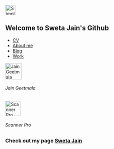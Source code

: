 <p align="left">
<img src="https://simpleicons.org/icons/android.svg" alt="Simple Icons" width=32 height=32 >
<p align="left">
  
## Welcome to Sweta Jain's Github 




- [CV](https://swetathebest.github.io/cv/)
- [About me](https://swetathebest.github.io/about/)
- [Blog](https://swetathebest.github.io/blog/)
- [Work](https://swetathebest.github.io/works/)


<a href="https://play.google.com/store/apps/details?id=com.swetajain.jainbhajan">
<img src="https://play-lh.googleusercontent.com/9Yu-TJ6Mceq871DLhBsSaejvln-jMC5pol-PqTbC1ZokgAsdPJ6SuXkqxLPJjMFYgGc=s180-rw" alt="Jain Geetmala" width=52 height=52>
</a>
<h6 >Jain Geetmala</h6>

<a href="https://play.google.com/store/apps/details?id=com.swetajain.scannerpro">
<img src="https://play-lh.googleusercontent.com/ChkFz2t_2kpmYpjpgqR5N-fOFwVUWWmT6wBCpeMZwb4bYTnmTjZdqQsZnvEBB0CRmQ=s180-rw" alt="Scanner Pro" width=48 height=48>
</a>
<h6 >Scanner Pro</h6>





### Check out my page  [Sweta Jain](https://swetathebest.github.io/) 
